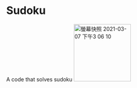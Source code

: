 # Sudoku
A code that solves sudoku
<img width="151" alt="螢幕快照 2021-03-07 下午3 06 10" src="https://user-images.githubusercontent.com/79039668/110232142-081e0700-7f57-11eb-9dc2-e07751374e6d.png">
